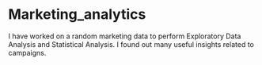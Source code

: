 # Marketing_analytics
I have worked on a random marketing data to perform Exploratory Data Analysis and Statistical Analysis. I found out many useful insights related to campaigns. 
